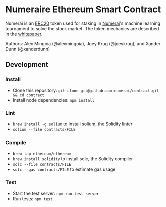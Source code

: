 # Numeraire Ethereum Smart Contract

Numerai is an [ERC20](https://github.com/ethereum/EIPs/issues/20) token used for staking in [Numerai](https://numer.ai)'s machine learning tournament to solve the stock market.  The token mechanics are described in the [whitepaper](https://numer.ai/whitepaper.pdf).

Authors: Alex Mingoia (@alexmingoia), Joey Krug (@joeykrug), and Xander Dunn (@xanderdunn)

## Development

### Install
- Clone this repository: `git clone git@github.com:numerai/contract.git && cd contract`
- Install node dependencies: `npm install`

### Lint
- `brew install -g solium` to install solium, the Solidity linter
- `solium --file contracts/FILE`

### Compile
- `brew tap ethereum/ethereum`
- `brew install solidity` to install solc, the Solidity compiler
- `solc --file contracts/FILE`
- `solc --gas contracts/FILE` to estimate gas usage

### Test
- Start the test server: `npm run test-server`
- Run tests: `npm test`
